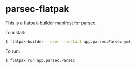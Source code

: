 # parsec-flatpak
This is a flatpak-builder manifest for parsec.

To install:
```sh
$ flatpak-builder --user --install app.parsec.Parsec.yml
```

To run:
```sh
$ flatpak run app.parsec.Parsec
```
